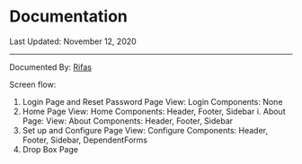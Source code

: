 # Documentation
Last Updated: November 12, 2020

---
Documented By: [Rifas](https://github.com/RifasM)

Screen flow:
1. Login Page and Reset Password Page
    View: Login
    Components: None 
2. Home Page
    View: Home
    Components: Header, Footer, Sidebar
    i. About Page:
        View: About
        Components: Header, Footer, Sidebar
3. Set up and Configure Page
    View: Configure
    Components: Header, Footer, Sidebar, DependentForms
4. Drop Box Page